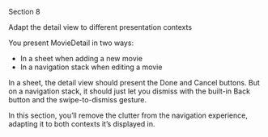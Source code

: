 Section 8

Adapt the detail view to different presentation contexts

You present MovieDetail in two ways:
* In a sheet when adding a new movie
* In a navigation stack when editing a movie

In a sheet, the detail view should present the Done and Cancel buttons. But on a navigation stack, it should just let you dismiss with the built-in Back button and the swipe-to-dismiss gesture.

In this section, you’ll remove the clutter from the navigation experience, adapting it to both contexts it’s displayed in.
